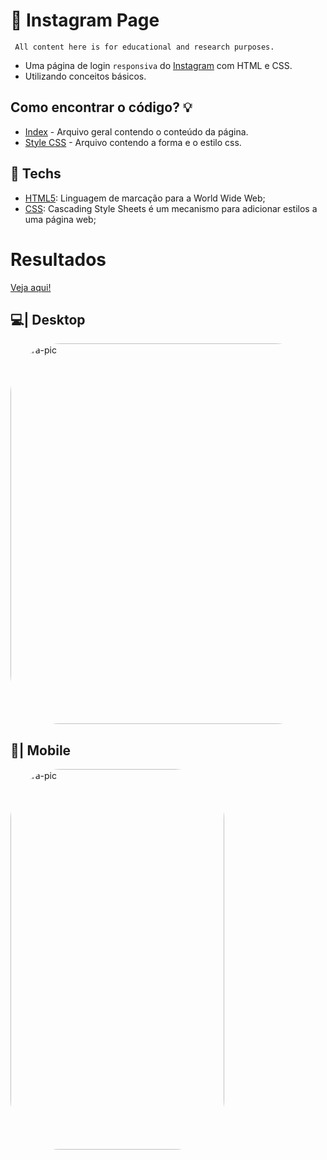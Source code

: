 # 📲 Instagram Page
` All content here is for educational and research purposes.`

* Uma página de login `responsiva` do [Instagram](https://www.instagram.com/) com HTML e CSS.
* Utilizando conceitos básicos.


## Como encontrar o código? 💡

* [Index](https://github.com/yarxcat/instagram-clone/blob/main/index.html) - Arquivo geral contendo o conteúdo da página.
* [Style CSS](https://github.com/yarxcat/instagram-clone/blob/main/style.css) - Arquivo contendo a forma e o estilo css.

## 🔌 Techs

* [HTML5](https://www.w3.org/html/): Linguagem de marcação para a World Wide Web;
* [CSS](https://www.w3.org/Style/CSS/Overview.en.html): Cascading Style Sheets é um mecanismo para adicionar estilos a uma página web;

# Resultados
[Veja aqui! ](https://yarxcat.github.io/instagram-login/)
## 💻| Desktop
<div>
<img align="center" alt="Yara-pic" height="609" width="631" style="border-radius:80px;"
src="https://media.discordapp.net/attachments/605181989821087745/1096592255499915364/Captura_de_tela_2023-04-14_210534.png?width=631&height=609">
</div>

## 📱| Mobile
<div>
<img align="center" alt="Yara-pic" height="609" width="342" style="border-radius:80px;"
src="https://media.discordapp.net/attachments/605181989821087745/1096592255751565352/captura.png?width=342&height=609">
</div>

